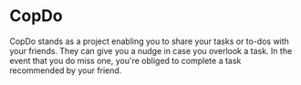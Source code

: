 # CopDo
 CopDo stands as a project enabling you to share your tasks or to-dos with your friends. They can give you a nudge in case you overlook a task. In the event that you do miss one, you're obliged to complete a task recommended by your friend.
